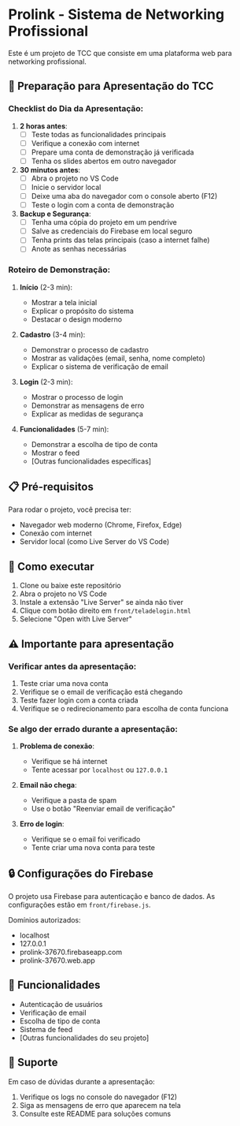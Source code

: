 # Prolink - Sistema de Networking Profissional

Este é um projeto de TCC que consiste em uma plataforma web para networking profissional.

## 🎯 Preparação para Apresentação do TCC

### Checklist do Dia da Apresentação:

1. **2 horas antes**:
   - [ ] Teste todas as funcionalidades principais
   - [ ] Verifique a conexão com internet
   - [ ] Prepare uma conta de demonstração já verificada
   - [ ] Tenha os slides abertos em outro navegador

2. **30 minutos antes**:
   - [ ] Abra o projeto no VS Code
   - [ ] Inicie o servidor local
   - [ ] Deixe uma aba do navegador com o console aberto (F12)
   - [ ] Teste o login com a conta de demonstração

3. **Backup e Segurança**:
   - [ ] Tenha uma cópia do projeto em um pendrive
   - [ ] Salve as credenciais do Firebase em local seguro
   - [ ] Tenha prints das telas principais (caso a internet falhe)
   - [ ] Anote as senhas necessárias

### Roteiro de Demonstração:

1. **Início** (2-3 min):
   - Mostrar a tela inicial
   - Explicar o propósito do sistema
   - Destacar o design moderno

2. **Cadastro** (3-4 min):
   - Demonstrar o processo de cadastro
   - Mostrar as validações (email, senha, nome completo)
   - Explicar o sistema de verificação de email

3. **Login** (2-3 min):
   - Mostrar o processo de login
   - Demonstrar as mensagens de erro
   - Explicar as medidas de segurança

4. **Funcionalidades** (5-7 min):
   - Demonstrar a escolha de tipo de conta
   - Mostrar o feed
   - [Outras funcionalidades específicas]

## 📋 Pré-requisitos

Para rodar o projeto, você precisa ter:

- Navegador web moderno (Chrome, Firefox, Edge)
- Conexão com internet
- Servidor local (como Live Server do VS Code)

## 🚀 Como executar

1. Clone ou baixe este repositório
2. Abra o projeto no VS Code
3. Instale a extensão "Live Server" se ainda não tiver
4. Clique com botão direito em `front/teladelogin.html`
5. Selecione "Open with Live Server"

## ⚠️ Importante para apresentação

### Verificar antes da apresentação:

1. Teste criar uma nova conta
2. Verifique se o email de verificação está chegando
3. Teste fazer login com a conta criada
4. Verifique se o redirecionamento para escolha de conta funciona

### Se algo der errado durante a apresentação:

1. **Problema de conexão**:
   - Verifique se há internet
   - Tente acessar por `localhost` ou `127.0.0.1`

2. **Email não chega**:
   - Verifique a pasta de spam
   - Use o botão "Reenviar email de verificação"

3. **Erro de login**:
   - Verifique se o email foi verificado
   - Tente criar uma nova conta para teste

## 🔒 Configurações do Firebase

O projeto usa Firebase para autenticação e banco de dados. As configurações estão em `front/firebase.js`.

Domínios autorizados:
- localhost
- 127.0.0.1
- prolink-37670.firebaseapp.com
- prolink-37670.web.app

## 📱 Funcionalidades

- Autenticação de usuários
- Verificação de email
- Escolha de tipo de conta
- Sistema de feed
- [Outras funcionalidades do seu projeto]

## 🤝 Suporte

Em caso de dúvidas durante a apresentação:
1. Verifique os logs no console do navegador (F12)
2. Siga as mensagens de erro que aparecem na tela
3. Consulte este README para soluções comuns 